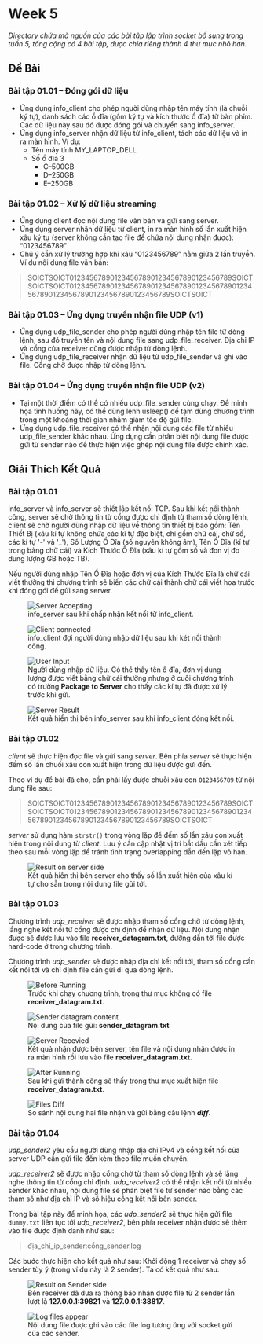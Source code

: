 # Week 5

*Directory chứa mã nguồn của các bài tập lập trình socket bố sung trong tuần 5, tổng cộng có 4 bài tập, được chia riêng thành 4 thư mục nhỏ hơn.*

## Đề Bài

### Bài tập 01.01 – Đóng gói dữ liệu

* Ứng dụng info_client cho phép người dùng nhập tên máy tính (là chuỗi ký tự), danh sách các ổ đĩa (gồm ký tự và kích thước ổ đĩa) từ bàn phím. Các dữ liệu này sau đó được đóng gói và chuyển sang info_server.
* Ứng dụng info_server nhận dữ liệu từ info_client, tách các dữ liệu và in ra màn hình. Ví dụ:
    + Tên máy tính MY_LAPTOP_DELL
    + Số ổ đĩa 3 
        * C–500GB 
        * D–250GB
        * E–250GB

### Bài tập 01.02 – Xử lý dữ liệu streaming

* Ứng dụng client đọc nội dung file văn bản và gửi sang server.
* Ứng dụng server nhận dữ liệu từ client, in ra màn hình số lần xuất hiện xâu ký tự (server không cần tạo file để chứa nội dung nhận được): “0123456789”
* Chú ý cần xử lý trường hợp khi xâu “0123456789” nằm giữa 2 lần truyền. Ví dụ nội dung file văn bản:

> SOICTSOICT0123456789012345678901234567890123456789SOICTSOICTSOICT01234567890123456789012345678901234567890123456789012345678901234567890123456789SOICTSOICT

### Bài tập 01.03 – Ứng dụng truyền nhận file UDP (v1)

* Ứng dụng udp_file_sender cho phép người dùng nhập tên file từ dòng lệnh, sau đó truyền tên và nội dung file sang udp_file_receiver. Địa chỉ IP và cổng của receiver cũng được nhập từ dòng lệnh.
* Ứng dụng udp_file_receiver nhận dữ liệu từ udp_file_sender và ghi vào file. Cổng chờ được nhập từ dòng lệnh.

### Bài tập 01.04 – Ứng dụng truyền nhận file UDP (v2)

* Tại một thời điểm có thể có nhiều udp_file_sender cùng chạy. Để minh họa tình huống này, có thể dùng lệnh usleep() để tạm dừng chương trình trong một khoảng thời gian nhằm giảm tốc độ gửi file.
* Ứng dụng udp_file_receiver có thể nhận nội dung các file từ nhiều udp_file_sender khác nhau. Ứng dụng cần phân biệt nội dung file được gửi từ sender nào để thực hiện việc ghép nội dung file được chính xác.

## Giải Thích Kết Quả 

### Bài tập 01.01

info_server và info_server sẽ thiết lập kết nối TCP. Sau khi kết nối thành công, server sẽ chờ thông tin từ cổng được chỉ định từ tham số dòng lệnh, client sẽ chờ người dùng nhập dữ liệu về thông tin thiết bị bao gồm: Tên Thiết Bị (xâu kí tự không chứa các kĩ tự đặc biệt, chỉ gồm chữ cái, chữ số, các kí tự '-' và '_'), Số Lượng Ổ Đĩa (số nguyên không âm), Tên Ổ Đĩa (kí tự trong bảng chữ cái) và Kích Thước Ổ Đĩa (xâu kí tự gồm số và đơn vị đo dung lượng GB hoặc TB). 

Nếu người dùng nhập Tên Ổ Đĩa hoặc đơn vị của Kích Thước Đĩa là chữ cái viết thường thì chương trình sẽ biến các chữ cái thành chữ cái viết hoa trước khi đóng gói để gửi sang server.

<figure>
  <img src="../_img/W5-e11-info-server-demo1.png" alt="Server Accepting"/>
  <figcaption>info_server sau khi chấp nhận kết nối từ info_client.</figcaption>
</figure>

<figure>
  <img src="../_img/W5-e11-info-client-demo1.png" alt="Client connected"/>
  <figcaption>info_client đợi người dùng nhập dữ liệu sau khi két nối thành công.</figcaption>
</figure>

<figure>
  <img src="../_img/W5-e11-info-client-demo2.png" alt="User Input"/>
  <figcaption>Người dùng nhập dữ liệu. Có thể thấy tên ổ đĩa, đơn vị dung lượng được viết bằng chữ cái thường nhưng ở cuối chương trình có trường <b>Package to Server</b> cho thấy các kí tự đã được xử lý trước khi gửi.</figcaption>
</figure>

<figure>
  <img src="../_img/W5-e11-info-server-demo2.png" alt="Server Result"/>
  <figcaption>Kết quả hiển thị bên info_server sau khi info_client đóng kết nối.</figcaption>
</figure>

### Bài tập 01.02

*client* sẽ thực hiện đọc file và gửi sang *server*. Bên phía *server* sẽ thực hiện đếm số lần chuổi xâu con xuất hiện trong dữ liệu được gửi đến.

Theo ví dụ để bài đã cho, cần phải lấy được chuỗi xâu con `0123456789` từ nội dung file sau:

> SOICTSOICT0123456789012345678901234567890123456789SOICTSOICTSOICT01234567890123456789012345678901234567890123456789012345678901234567890123456789SOICTSOICT

*server* sử dụng hàm `strstr()` trong vòng lặp để đếm số lần xâu con xuất hiện trong nội dung từ *client*. Lưu ý cần cập nhật vị trí bắt dầu cần xét tiếp theo sau mỗi vòng lặp để tránh tình trạng overlapping dẫn đến lặp vô hạn.

<figure>
  <img src="../_img/W5-e12-server-result.png" alt="Result on server side"/>
  <figcaption>Kết quả hiển thị bên server cho thấy số lần xuất hiện của xâu kí tự cho sẵn trong nội dung file gửi tới.</figcaption>
</figure>

### Bài tập 01.03

Chương trình *udp_receiver* sẽ được nhập tham số cổng chờ từ dòng lệnh, lắng nghe kết nối từ cổng được chỉ định để nhận dữ liệu. Nội dung nhận được sẽ được lưu vào file **receiver_datagram.txt**, đường dẫn tới file được hard-code ở trong chương trình. 

Chương trình *udp_sender* sẽ được nhập địa chỉ kết nối tới, tham số cổng cần kết nối tới và chỉ định file cần gửi đi qua dòng lệnh. 

<figure>
  <img src="../_img/W5-e13-before.png" alt="Before Running"/>
  <figcaption>Trước khi chạy chương trình, trong thư mục không có file <b>receiver_datagram.txt</b>.</figcaption>
</figure>

<figure>
  <img src="../_img/W5-e13-sender-datagram.png" alt="Sender datagram content"/>
  <figcaption>Nội dung của file gửi: <b>sender_datagram.txt</b></figcaption>
</figure>

<figure>
  <img src="../_img/W5-e13-received.png" alt="Server Recevied"/>
  <figcaption>Kết quả nhận được bên server, tên file và nội dung nhận được in ra màn hình rồi lưu vào file <b>receiver_datagram.txt</b>.</figcaption>
</figure>

<figure>
  <img src="../_img/W5-e13-after.png" alt="After Running"/>
  <figcaption>Sau khi gửi thành công sẽ thấy trong thư mục xuất hiện file <b>receiver_datagram.txt</b>.</figcaption>
</figure>

<figure>
  <img src="../_img/W5-e13-comparison.png" alt="Files Diff"/>
  <figcaption>So sánh nội dung hai file nhận và gửi bằng câu lệnh <b><i>diff</i></b>.</figcaption>
</figure>

### Bài tập 01.04

*udp_sender2* yêu cầu người dùng nhập địa chỉ IPv4 và cổng kết nối của server UDP cần gửi file đến kèm theo file muốn chuyển.

*udp_receiver2* sẽ được nhập cổng chờ từ tham số dòng lệnh và sẽ lắng nghe thông tin từ cổng chỉ định. *udp_receiver2* có thể nhận kết nối từ nhiều sender khác nhau, nội dung file sẽ phân biệt file từ sender nào bằng các tham số như địa chỉ IP và số hiệu cồng kết nối bên sender. 

Trong bài tập này để minh họa, các *udp_sender2* sẽ thực hiện gửi file `dummy.txt` liên tục tới *udp_receiver2*, bên phía receiver nhận được sẽ thêm vào file được định danh như sau:

> địa_chỉ_ip_sender:cổng_sender.log

Các bước thực hiện cho kết quả như sau: Khởi động 1 receiver và chạy số sender tùy ý (trong ví dụ này là 2 sender). Ta có kết quả như sau:

<figure>
  <img src="../_img/W5-e14-receiver.png" alt="Result on Sender side"/>
  <figcaption>Bên receiver đã đưa ra thông báo nhận được file từ 2 sender lần lượt là <b>127.0.0.1:39821</b> và <b>127.0.0.1:38817</b>.</figcaption>
</figure>

<figure>
  <img src="../_img/W5-e14-log-files.png" alt="Log files appear"/>
  <figcaption>Nội dung file được ghi vào các file log tương ứng với socket gửi của các sender.</figcaption>
</figure> 